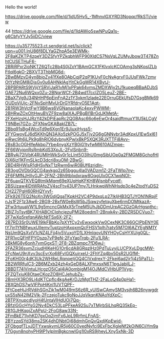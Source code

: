 Hello the world!

https://drive.google.com/file/d/1idU5Hv5_-1MhnvlGXYRD3NopqcfRkSTi/view

44 https://drive.google.com/file/d/1ldAWio5swNPuQa1s-g6CbfyYYJy5iiDC/view

https://u35775523.ct.sendgrid.net/ls/click?upn=u001.InU86f8DLYaGZhpA5e3EWMk-2F8aKZKTP4zpeY3DZSfyYPZkqbhWFP90XIdCS7NsVqLZUMyJbow3T478ZnhtCUSETHuF6-2BRiRPxr2ioNKTZ6QTc28b4S0jZoY1BAmGCX1FKlvxIcKCOAmg3sNKpsIZLbFtlql6gkO-2BXVT3ThbMG6d-2BwBMzvD4yn8bjoZy41fXe8OAbCqjP2qP1KUyF0cNvAgrvF0JUsFWk7zmvOtYzNtGM8jDjsGv0u6AHNklAgYitCkGgWR14XBytJ-2BPBPARtS9IVjijYSRVjJaR1vMj1xPPak64vmsZMDXWjy2tJ1kupeqBBaADJbSGAE72Nu6WQxx0Zu-2BNqrWCf-2B4wd17cclZO5LeuZ-2BE-2BaX7Vg9J34NHHP6pEinFnA2z1Y3xkm1zIade22EOrruGEkUfsD7GsgBMk69OUDoVjUjc-2FNvSpHMvUrDrGYRfdryO5E1Aqt-2B1RW3hVctFwY9B6ws6VGNanaoIaKc4exvPWWM-2BHRwZOxOltHwuBVZF9zw8aIXAJPBgBI1BrGdJKMetA-2FXeHzsHJJRzY42kDPiEapRc2QGBAsc66o6eEwOr4saidftmuxY1lU5kLCgVT9NBej7GZo-2FXNwGKABakIZB7L-2Bbq91sBg4WcoTd9e6Xgn1Er9JiuxiHyss5-2FYGwoyEJ6d5KKhQN3AXo5zkPOGJ5xTjv2G6gGNNvbr3AdKpxU1Ew5xl61ejRwc9h6jLPk9g8hRlO6dvbnyKPwIxBkP5XQK3RJXTTFi8Avv-2BsB3cOGHlfeAkbp7Ybe4nygXzYB0iG1tyfwMI610AlZmpe-2F66WyjpnRsRmbKdS3XpJL-2FvlSnbn9-2BRyAj72lVbK4RUMIHWkSv0r1cLInt5O3IhU0mgSibUOp0a2FMGM8GchofHIOiX6izl1KFmSLkcD3dcri8xuOM-2BwG-2BD4RHWIsR1dHSyNxT1zRwm6wiR0BUf6zridIn-2B3ogOVDbGQCG4avkgq2z65bggu4la0VADzm1Z-2FaTWIp7ny-2F6FMfNJHIIyGJP-2FNZ-2Bh9tbIxdxraw8OqgUlx0CX1wqNOI-2F6uaxQTKVEQ8tmlkMqm69eXUqHqKFKH8WjsnbFvcqtf-2BSUzaw4lDtWRAfpZV4scFtv43UP7my7LHnkwpWhNHsdp3c4eZtodYuDS2CH227PgH60RHQYvyf-2Fk926TEQ2NoXn3WGdjQgaTKpkH2VC4P9dxqLp27IkIjHB3QTJYON1NRpjFnJs1F2F1z3Aw6-2BG9-2BxfW0eBsW5bJSqwzyfetquXbe6rmDOMtkazA-2Fw3rtuuaVW1L9g5mcncGkMxX5rTneM5UhJbDDmUrpAC2GzOArHgspthc-2BlZ7oTsvtBK7XHABCtClqhcjezuPMl28oedmT-2Bnxk4v-2BDZRSDCVuo7-2F7wXq5refqnAWcNtTSx6X-2FZ-2B7RD3Sr0UWE19IkFBbKo7pXYfCy2vEwxookVw0CexNK3C66GCIPbENY0EtY7jn1YNBfwuxUIIemvTuptzoHAxqxmQcFHSV1plh7ratv5M7OI6AZYEgNM1YNsUm9QsXvIV1cNZ4LFjj4jy5VuxoYD1LXHnlqovUNYHOyCsHYXUig0QL-2FR1vcQFHFPYOszp7vP9eN-2FxYapTrqb-2Fu1LRA-2BkMG8y6onh7vmGgxST-2F8-2BZqmpc7fD6wJ-2FAZR36symZcjudHIKeHG1Or6cdA8GRqzlHz0PdTuLyvjLUCPXyLDgcMW-2FcNwU9nXvv3scEvrXo68FvIGQXuirxeU-2FhYZq4bv50sR2UGfM-2FoKH00r4dK3Uk2WH8eLRqnpetjOQ4CIVxdrexY-2Fkei6ad2jr1j4z5PaTLl-2B2WRRfulC3-2B6MZxb24zh4xGeD8ALXPmxsxN6T1pgJabilLJ-2BBDT74lVintuLHcgzO5iCaI4iA0ombjgM14OJMdCVHbUP1Vyg-2FZQTxjuK8OtaeCKozZO8HCJehubZs-2BmHX3RO9Li4dKTCpflc4kgAeKrDJzMgtTHZ-2FaLoQ4p0pHa1-2BXQhDS7wVIFPpHiKnl1UVTQPF-2FtCpeHjJrRVdihSGnZik1wM049mS6z6R_yUISwCAmySM3vsjh6B26nywgdruxS5sN42IM2VIk-2FczejoTukc9oNoJJqVkqnKNAoYdXpC-2BTPXnupcdlyoH4fJntaVlHdUOj7Qq-2BfzlGGcHYsG2Nv4DkC53LpPFkeA92Su7xTMjrbSiLhqRQ35kEp-2B1GJHKqpjZxAPpU-2FoG8aw33N-2FmBkE71IyhKD7gxOq2jmFx6JpL9RrfmLFnAS-2BYzzqSYd38ms2SK4dhDNbtOj68dmhGnQvQxdjKpEwid-2FObgqfTLyJDTYxwskvmUR5ji60C0vedNyfci9ExFbcXgIeNf2kOiN6CjiYm9aT7Ggyn8nohyPH9lP1ylpImBgkcnwIGg1l0xRS9jheyLXny5xNk-3D
